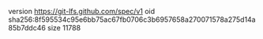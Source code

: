 version https://git-lfs.github.com/spec/v1
oid sha256:8f595534c95e6bb75ac67fb0706c3b6957658a270071578a275d14a85b7ddc46
size 11788
